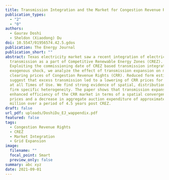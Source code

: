 ```yaml
---
title: Transmission Integration and the Market for Congestion Revenue Rights
publication_types:
  - "2"
  - "0"
authors:
  - Gaurav Doshi
  - Sheldon (Xiaodong) Du
doi: 10.5547/01956574.42.5.gdos
publication: The Energy Journal
publication_short: ""
abstract: Texas electricity market saw a recent integration of electricity
  transmission as a part of Competitive Renewable Energy Zones (CREZ).
  Exploiting the commissioning date of CREZ based transmission integration as an
  exogenous shock, we analyze the effect of transmission expansion on market
  clearing prices of Congestion Revenue Rights (CRR). Reduced form estimates
  suggest that excess transmission led to a lowering of CRR prices for contracts
  at all Times of Use. We find strong evidence of spatial, distributional, and
  firm specific heterogeneity. The paper shows that transmission expansion
  enhanced efficiency of the CRR market in terms of a spatial convergence in
  prices and a decrease in aggregate auction expenditure of approximately $260
  million over a period of 4.5 years post CREZ.
draft: false
url_pdf: uploads/DoshiDu_EJ_wappendix.pdf
featured: false
tags:
  - Congestion Revenue Rights
  - CREZ
  - Market Integration
  - Grid Expansion
image:
  filename: ""
  focal_point: Smart
  preview_only: false
summary: abc xyz
date: 2021-09-01
---
```

